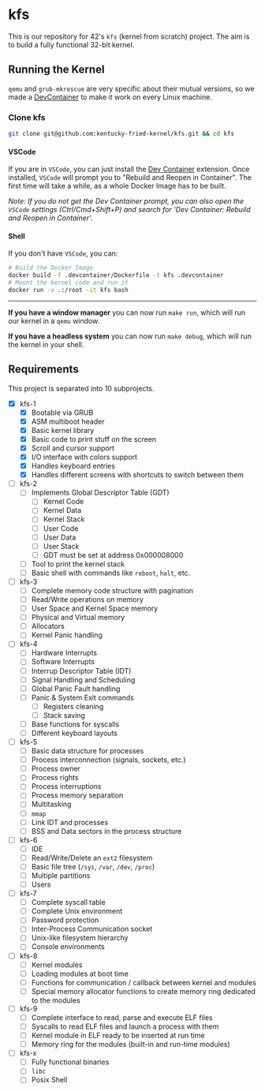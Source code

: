 # kfs
This is our repository for 42's `kfs` (kernel from scratch) project. The aim is to build
a fully functional 32-bit kernel. 

## Running the Kernel
`qemu` and `grub-mkrescue` are very specific about their mutual versions, so we made a [DevContainer](.devcontainer) to make it work on every Linux machine.

### Clone kfs
```sh
git clone git@github.com:kentucky-fried-kernel/kfs.git && cd kfs
```
#### VSCode
If you are in `VSCode`, you can just install the [Dev Container](https://marketplace.visualstudio.com/items?itemName=ms-vscode-remote.remote-containers) extension. Once installed, `VSCode` will prompt you to "Rebuild and Reopen in Container". The first time will take a while, as a whole Docker Image has to be built.

_Note: If you do not get the Dev Container prompt, you can also open the `VSCode` settings (Ctrl/Cmd+Shift+P) and search for 'Dev Container: Rebuild and Reopen in Container'._

#### Shell
If you don't have `VSCode`, you can:
```sh
# Build the Docker Image
docker build -f .devcontainer/Dockerfile -t kfs .devcontainer 
# Mount the kernel code and run it
docker run -v .:/root -it kfs bash
```
---
**If you have a window manager** you can now run `make run`, which will run our kernel in a `qemu` window.

**If you have a headless system** you can now run `make debug`, which will run the kernel in your shell.

## Requirements
This project is separated into 10 subprojects.
- [x] kfs-1
  - [x] Bootable via GRUB
  - [x] ASM multiboot header
  - [x] Basic kernel library
  - [x] Basic code to print stuff on the screen
  - [x] Scroll and cursor support
  - [x] I/O interface with colors support
  - [x] Handles keyboard entries
  - [x] Handles different screens with shortcuts to switch between them
- [ ] kfs-2
  - [ ] Implements Global Descriptor Table (GDT)
    - [ ] Kernel Code
    - [ ] Kernel Data
    - [ ] Kernel Stack
    - [ ] User Code
    - [ ] User Data
    - [ ] User Stack
    - [ ] GDT must be set at address 0x000008000
  - [ ] Tool to print the kernel stack
  - [ ] Basic shell with commands like `reboot`, `halt`, etc.
- [ ] kfs-3
  - [ ] Complete memory code structure with pagination
  - [ ] Read/Write operations on memory
  - [ ] User Space and Kernel Space memory
  - [ ] Physical and Virtual memory
  - [ ] Allocators
  - [ ] Kernel Panic handling
- [ ] kfs-4
  - [ ] Hardware Interrupts
  - [ ] Software Interrupts
  - [ ] Interrup Descriptor Table (IDT)
  - [ ] Signal Handling and Scheduling
  - [ ] Global Panic Fault handling
  - [ ] Panic & System Exit commands
    - [ ] Registers cleaning
    - [ ] Stack saving
  - [ ] Base functions for syscalls
  - [ ] Different keyboard layouts
- [ ] kfs-5
  - [ ] Basic data structure for processes
  - [ ] Process interconnection (signals, sockets, etc.)
  - [ ] Process owner
  - [ ] Process rights
  - [ ] Process interruptions
  - [ ] Process memory separation
  - [ ] Multitasking
  - [ ] `mmap`
  - [ ] Link IDT and processes
  - [ ] BSS and Data sectors in the process structure
- [ ] kfs-6
  - [ ] IDE
  - [ ] Read/Write/Delete an `ext2` filesystem
  - [ ] Basic file tree (`/sys`, `/var`, `/dev`, `/proc`)
  - [ ] Multiple partitions
  - [ ] Users
- [ ] kfs-7
  - [ ] Complete syscall table
  - [ ] Complete Unix environment
  - [ ] Password protection
  - [ ] Inter-Process Communication socket
  - [ ] Unix-like filesystem hierarchy
  - [ ] Console environments
- [ ] kfs-8
  - [ ] Kernel modules
  - [ ] Loading modules at boot time
  - [ ] Functions for communication / callback between kernel and modules
  - [ ] Special memory allocator functions to create memory ring dedicated to the modules
- [ ] kfs-9
  - [ ] Complete interface to read, parse and execute ELF files
  - [ ] Syscalls to read ELF files and launch a process with them
  - [ ] Kernel module in ELF ready to be inserted at run time
  - [ ] Memory ring for the modules (built-in and run-time modules)
- [ ] kfs-x
  - [ ] Fully functional binaries
  - [ ] `libc`
  - [ ] Posix Shell
